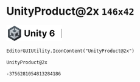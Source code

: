 # UnityProduct@2x `146x42`
<img src="/img/UnityProduct@2x.png" width=146 height=42>

``` CSharp
EditorGUIUtility.IconContent("UnityProduct@2x")
```
```
UnityProduct@2x
```
```
-3756281054813284186
```
